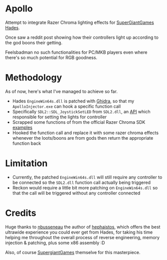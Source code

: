# Apollo
Attempt to integrate Razer Chroma lighting effects for [SuperGiantGames Hades](https://store.steampowered.com/app/1145360/Hades/).

Once saw a reddit post showing how their controllers light up according to the god boons their getting. 

Feelsbadman no such functionalities for PC/MKB players even where there's so much potential for RGB goodness.

# Methodology

As of now, here's what I've managed to achieve so far.

- Hades `EngineWin64s.dll` is patched with [Ghidra](https://ghidra-sre.org/), so that my `ApolloInjector.exe` can hook a specific function call
- Specifically `SDL2::SDL_JoystickSetLED` from `SDL2.dll`, an [API](https://wiki.libsdl.org/SDL_JoystickSetLED) which responsible for setting the lights for controller
- Scrapped some functions of from the official Razer Chroma SDK [examples](https://assets.razerzone.com/dev_portal/C%2B%2B/html/en/_chroma_s_d_k_impl_8cpp-example.html)
- Hooked the function call and replace it with some razer chroma effects whenever the loots/boons are from gods then return the appropriate function back

# Limitation

- Currently, the patched `EngineWin64s.dll` will still require any controller to be connected so the `SDL2.dll` function call actually being triggered
- Reckon would require a little bit more patching on `EngineWin64s.dll` so that the call will be triggered without any controller connected
 
 # Credits
 
 Huge thanks to [nbusseneau](https://github.com/nbusseneau/) the author of [hephaistos](https://github.com/nbusseneau/hephaistos), which offers the best ultrawide experience you could ever get from Hades, for 
 taking his time helping me throughout the overall process of reverse engineering, memory injection & patching, plus some x86 assembly :D
 
 Also, of course [SupergiantGames](https://www.supergiantgames.com/) themselve for this masterpiece.
